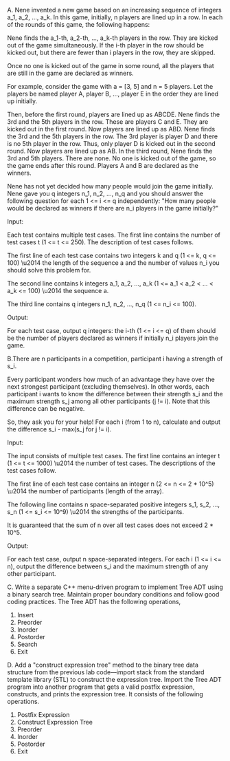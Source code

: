 A. Nene invented a new game based on an increasing sequence of integers a_1, a_2, ..., a_k. In this game, initially, n players are lined up in a row. In each of the rounds of this game, the following happens:

Nene finds the a_1-th, a_2-th, ..., a_k-th players in the row. They are kicked out of the game simultaneously. If the i-th player in the row should be kicked out, but there are fewer than i players in the row, they are skipped.

Once no one is kicked out of the game in some round, all the players that are still in the game are declared as winners.

For example, consider the game with a = [3, 5] and n = 5 players. Let the players be named player A, player B, ..., player E in the order they are lined up initially.

Then, before the first round, players are lined up as ABCDE.
Nene finds the 3rd and the 5th players in the row. These are players C and E. They are kicked out in the first round.
Now players are lined up as ABD.
Nene finds the 3rd and the 5th players in the row. The 3rd player is player D and there is no 5th player in the row. Thus, only player D is kicked out in the second round.
Now players are lined up as AB.
In the third round, Nene finds the 3rd and 5th players. There are none. No one is kicked out of the game, so the game ends after this round.
Players A and B are declared as the winners.

Nene has not yet decided how many people would join the game initially. Nene gave you q integers n_1, n_2, ..., n_q and you should answer the following question for each 1 <= i <= q independently: "How many people would be declared as winners if there are n_i players in the game initially?"

Input:

Each test contains multiple test cases. The first line contains the number of test cases t (1 <= t <= 250). The description of test cases follows.

The first line of each test case contains two integers k and q (1 <= k, q <= 100) \u2014 the length of the sequence a and the number of values n_i you should solve this problem for.

The second line contains k integers a_1, a_2, ..., a_k (1 <= a_1 < a_2 < ... < a_k <= 100) \u2014 the sequence a.

The third line contains q integers n_1, n_2, ..., n_q (1 <= n_i <= 100).

Output:

For each test case, output q integers: the i-th (1 <= i <= q) of them should be the number of players declared as winners if initially n_i players join the game.







B.There are n participants in a competition, participant i having a strength of s_i.

Every participant wonders how much of an advantage they have over the next strongest participant (excluding themselves). In other words, each participant i wants to know the difference between their strength s_i and the maximum strength s_j among all other participants (j != i). Note that this difference can be negative.

So, they ask you for your help! For each i (from 1 to n), calculate and output the difference s_i - max(s_j for j != i).

Input:

The input consists of multiple test cases. The first line contains an integer t (1 <= t <= 1000) \u2014 the number of test cases. The descriptions of the test cases follow.

The first line of each test case contains an integer n (2 <= n <= 2 * 10^5) \u2014 the number of participants (length of the array).

The following line contains n space-separated positive integers s_1, s_2, ..., s_n (1 <= s_i <= 10^9) \u2014 the strengths of the participants.

It is guaranteed that the sum of n over all test cases does not exceed 2 * 10^5.

Output:

For each test case, output n space-separated integers. For each i (1 <= i <= n), output the difference between s_i and the maximum strength of any other participant.



C. Write a separate C++ menu-driven program to implement Tree ADT using a binary search tree. Maintain proper boundary conditions and follow good coding practices. The Tree ADT has the following operations,

1. Insert
2. Preorder
3. Inorder
4. Postorder
5. Search
6. Exit



D. Add a "construct expression tree" method to the binary tree data structure from the previous lab code—import stack from the standard template library (STL) to construct the expression tree. Import the Tree ADT program into another program that gets a valid postfix expression, constructs, and prints the expression tree. It consists of the following operations.

1. Postfix Expression
2. Construct Expression Tree
3. Preorder
4. Inorder
5. Postorder
6. Exit
